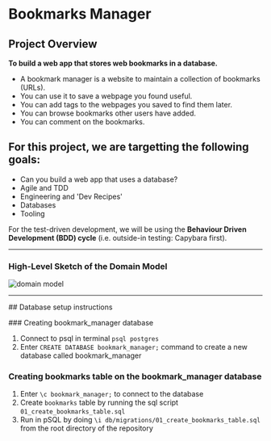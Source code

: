 Bookmarks Manager
=================

## Project Overview

**To build a web app that stores web bookmarks in a database.**


- A bookmark manager is a website to maintain a collection of bookmarks (URLs). 
- You can use it to save a webpage you found useful. 
- You can add tags to the webpages you saved to find them later. 
- You can browse bookmarks other users have added. 
- You can comment on the bookmarks.


## For this project, we are targetting the following goals:

- Can you build a web app that uses a database?
- Agile and TDD
- Engineering and 'Dev Recipes'
- Databases
- Tooling

For the test-driven development, we will be using the **Behaviour Driven Development (BDD) cycle** (i.e. outside-in testing: Capybara first).

---

### High-Level Sketch of the Domain Model

![domain model](./public/images/bookmarks_domain_model.png)

---

## Database setup instructions

### Creating bookmark_manager database

1. Connect to psql in terminal `psql postgres`
2. Enter `CREATE DATABASE bookmark_manager;` command to create a new database called bookmark_manager

### Creating bookmarks table on the bookmark_manager database

1. Enter `\c bookmark_manager;` to connect to the database
2. Create `bookmarks` table by running the sql script `01_create_bookmarks_table.sql`
3. Run in pSQL by doing `\i db/migrations/01_create_bookmarks_table.sql` from the root directory of the repository
